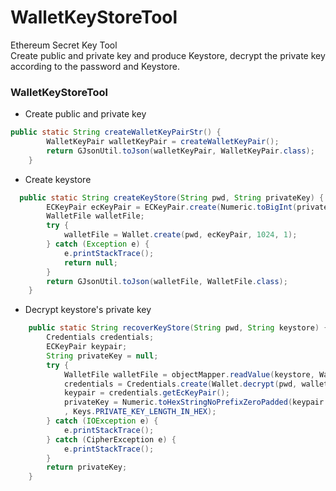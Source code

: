 # WalletKeyStoreTool
Ethereum Secret Key Tool</br>
Create public and private key and produce Keystore, decrypt the private key according to the password and Keystore.

### WalletKeyStoreTool
* Create public and private key
```Java
public static String createWalletKeyPairStr() {
        WalletKeyPair walletKeyPair = createWalletKeyPair();
        return GJsonUtil.toJson(walletKeyPair, WalletKeyPair.class);
    }
```
* Create keystore

```Java
  public static String createKeyStore(String pwd, String privateKey) {
        ECKeyPair ecKeyPair = ECKeyPair.create(Numeric.toBigInt(privateKey));
        WalletFile walletFile;
        try {
            walletFile = Wallet.create(pwd, ecKeyPair, 1024, 1);
        } catch (Exception e) {
            e.printStackTrace();
            return null;
        }
        return GJsonUtil.toJson(walletFile, WalletFile.class);
    }
```
* Decrypt keystore's private key
```Java
    public static String recoverKeyStore(String pwd, String keystore) {
        Credentials credentials;
        ECKeyPair keypair;
        String privateKey = null;
        try {
            WalletFile walletFile = objectMapper.readValue(keystore, WalletFile.class);
            credentials = Credentials.create(Wallet.decrypt(pwd, walletFile));
            keypair = credentials.getEcKeyPair();
            privateKey = Numeric.toHexStringNoPrefixZeroPadded(keypair.getPrivateKey()
            , Keys.PRIVATE_KEY_LENGTH_IN_HEX);
        } catch (IOException e) {
            e.printStackTrace();
        } catch (CipherException e) {
            e.printStackTrace();
        }
        return privateKey;
    }
```
